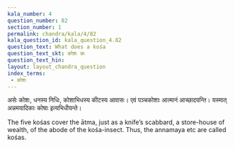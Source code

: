 ```yaml
---
kala_number: 4
question_number: 82
section_number: 1
permalink: chandra/kala/4/82
kala_question_id: kala_question_4.82
question_text: What does a kośa
question_text_skt: कोशः कः
question_text_hin: 
layout: layout_chandra_question
index_terms:
 - कोशः
---
```


<!-- skt-start -->
असेः कोशः, धनस्य निधिः, कोशाभिधस्य कीटस्य आवासः। एवं पञ्चकोशाः आत्मानं आच्छादयन्ति। यस्मात् अन्नमयादिकाः कोषाः इत्यभिधीयन्ते।
<!-- skt-end -->

<!-- eng-start -->
The five kośas cover the ātma, just as a knife’s scabbard, a store-house of wealth, of the abode of the kośa-insect. Thus, the annamaya etc are called kośas. 
<!-- eng-end -->
